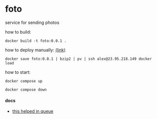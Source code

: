 # foto
service for sending photos


how to build:
```shell
docker build -t foto:0.0.1 .
```

how to deploy manually: [(link)](https://stackoverflow.com/a/26226261)
```shell
docker save foto:0.0.1 | bzip2 | pv | ssh alex@23.95.218.149 docker load
```

how to start:

```shell
docker compose up
```

```shell
docker compose down
```





#### docs
- [this helped in queue](https://johnsturgeon.me/2022/12/10/asyncio-queue)
